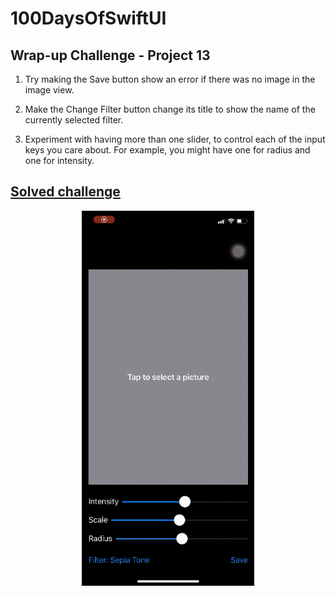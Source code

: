 
# 100DaysOfSwiftUI

## Wrap-up Challenge - Project 13

1. Try making the Save button show an error if there was no image in the image view.

2. Make the Change Filter button change its title to show the name of the currently selected filter.

3. Experiment with having more than one slider, to control each of the input keys you care about. For example, you might have one for radius and one for intensity.

## [Solved challenge](Instafilter)
<p align="center"><img src="Instafilter/img/run-example.gif" height="600px"></p>